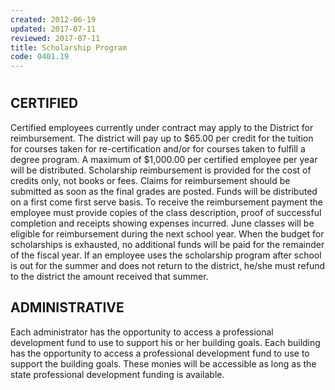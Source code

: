 ```yaml
---
created: 2012-06-19
updated: 2017-07-11
reviewed: 2017-07-11
title: Scholarship Program
code: 0401.19
---
```


#  

## CERTIFIED

Certified employees currently under contract may apply to the District for reimbursement. The district will pay up to $65.00 per credit for the tuition for courses taken for re-certification and/or for courses taken to fulfill a degree program. A maximum of $1,000.00 per certified employee per year will be distributed. Scholarship reimbursement is provided for the cost of credits only, not books or fees. Claims for reimbursement should be submitted as soon as the final grades are posted. Funds will be distributed on a first come first serve basis. To receive the reimbursement payment the employee must provide copies of the class description, proof of successful completion and receipts showing expenses incurred. June classes will be eligible for reimbursement during the next school year. When the budget for scholarships is exhausted, no additional funds will be paid for the remainder of the fiscal year. If an employee uses the scholarship program after school is out for the summer and does not return to the district, he/she must refund to the district the amount received that summer.

## ADMINISTRATIVE

Each administrator has the opportunity to access a professional development fund to use to support his or her building goals. Each building has the opportunity to access a professional development fund to use to support the building goals. These monies will be accessible as long as the state professional development funding is available.

